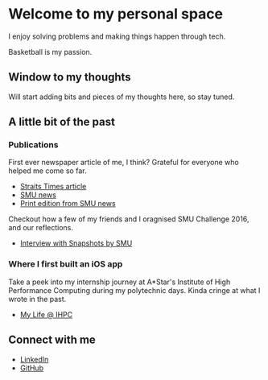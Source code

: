 # Welcome to my personal space

I enjoy solving problems and making things happen through tech.

Basketball is my passion.

## Window to my thoughts

Will start adding bits and pieces of my thoughts here, so stay tuned.

## A little bit of the past

### Publications

First ever newspaper article of me, I think? Grateful for everyone who helped me come so far.

- [Straits Times article](https://www.straitstimes.com/singapore/education/gaming-passion-sets-graduate-on-it-career-path)
- [SMU news](https://news.smu.edu.sg/news/2018/01/27/gaming-passion-sets-graduate-it-career-path)
- [Print edition from SMU news](https://news.smu.edu.sg/sites/news.smu.edu.sg/files/newsroom-pdf/20180227-STPM-TopOfTheNews-A06-33x11.pdf)

Checkout how a few of my friends and I oragnised SMU Challenge 2016, and our reflections.

- [Interview with Snapshots by SMU](http://snapshots.smu.edu.sg/index.php/2016/08/08/putting-the-beneficiaries-first-smu-challenge-2016/)

### Where I first built an iOS app

Take a peek into my internship journey at A*Star's Institute of High Performance Computing during my polytechnic days. Kinda cringe at what I wrote in the past.

- [My Life @ IHPC](https://alex-ihpc.blogspot.com/)

## Connect with me

- [LinkedIn](https://www.linkedin.com/in/alexngconnects/)
- [GitHub](https://github.com/axxng)
